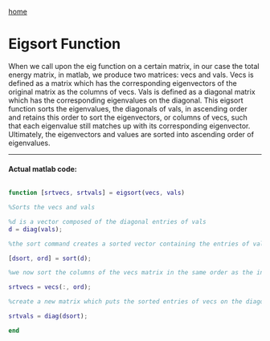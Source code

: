 [home](/README.md)
# Eigsort Function

When we call upon the eig function on a certain matrix, in our case the total energy matrix, in matlab, we produce two matrices: vecs and vals. 
Vecs is defined as a matrix which has the corresponding eigenvectors of the original matrix as the columns of vecs. 
Vals is defined as a diagonal matrix which has the corresponding eigenvalues on the diagonal. 
This eigsort function sorts the eigenvalues, the diagonals of vals, in ascending order and retains this order to sort the eigenvectors, or columns of vecs, such that each eigenvalue still matches up with its corresponding eigenvector. Ultimately, the eigenvectors and values are sorted into ascending order of eigenvalues. 

---- 

#### Actual matlab code: 

```Matlab

function [srtvecs, srtvals] = eigsort(vecs, vals)

%Sorts the vecs and vals 

%d is a vector composed of the diagonal entries of vals
d = diag(vals);

%the sort command creates a sorted vector containing the entries of vals in ascending order which are indexed by this ord value

[dsort, ord] = sort(d);

%we now sort the columns of the vecs matrix in the same order as the index from the sort(d) command

srtvecs = vecs(:, ord); 

%create a new matrix which puts the sorted entries of vecs on the diagonal of a new matrix, srtvals

srtvals = diag(dsort);

end
```
